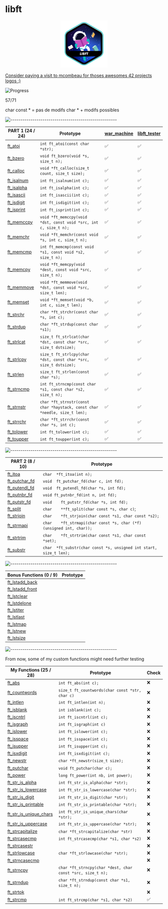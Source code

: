# libft

<p align="center">
  <img src="https://github.com/mcombeau/mcombeau/blob/main/42_badges/libfte.png" />
</p>

[Consider paying a visit to mcombeau for thoses awesomes 42 projects logos :) ](https://github.com/mcombeau)

![Progress](https://progress-bar.dev/80/?scale=100&width=800&color=babaca&suffix=%)

57/71

char const * = pas de modifs
char * + modifs possibles


![-----------------------------------------------------](https://raw.githubusercontent.com/andreasbm/readme/master/assets/lines/rainbow.png)


| PART 1 (24 / 24) | Prototype        | [war_machine](https://github.com/0x050f/libft-war-machine) | [libft_tester]([https://github.com/alelievr/libft-unit-test]) |
|------------------|---------------------|---------|---------|
| [ft_atoi](srcs/ft_atoi.c) | `int ft_atoi(const char *str);` | ✅ | ✅ |
| [ft_bzero](srcs/ft_bzero.c) | `void ft_bzero(void *s, size_t n);` | ✅ | ✅ |
| [ft_calloc](srcs/ft_calloc.c) | `void *ft_calloc(size_t count, size_t size);` | ✅ | ✅ |
| [ft_isalnum](srcs/ft_isalnum.c) | `int ft_isalnum(int c);` | ✅ | ✅ |
| [ft_isalpha](srcs/ft_isalpha.c) | `int ft_isalpha(int c);` | ✅ | ✅ |
| [ft_isascii](srcs/ft_isascii.c) | `int ft_isascii(int c);` | ✅ | ✅ |
| [ft_isdigit](srcs/ft_isdigit.c) | `int ft_isdigit(int c);` | ✅ | ✅ |
| [ft_isprint](srcs/ft_isprint.c) | `int ft_isprint(int c);` | ✅ | ✅ |
| [ft_memccpy](srcs/ft_memccpy.c) | `void *ft_memccpy(void *dst, const void *src, int c, size_t n);` | ✅ | ✅ |
| [ft_memchr](srcs/ft_memchr.c) | `void *ft_memchr(const void *s, int c, size_t n);` | ✅ | ✅ |
| [ft_memcmp](srcs/ft_memcmp.c) | `int ft_memcmp(const void *s1, const void *s2, size_t n);` | ✅ | ✅ |
| [ft_memcpy](srcs/ft_memcpy.c) | `void *ft_memcpy(void *dest, const void *src, size_t n);` | ✅ | ✅ |
| [ft_memmove](srcs/ft_memmove.c) | `void *ft_memmove(void *dst, const void *src, size_t len);` | ✅ | ✅ |
| [ft_memset](srcs/ft_memset.c) | `void *ft_memset(void *b, int c, size_t len);` | ✅ | ✅ |
| [ft_strchr](srcs/ft_strchr.c) | `char *ft_strchr(const char *s, int c);` | ✅ | ✅ |
| [ft_strdup](srcs/ft_strdup.c) | `char *ft_strdup(const char *s1);` | ✅ | ✅ |
| [ft_strlcat](srcs/ft_strlcat.c) | `size_t ft_strlcat(char *dst, const char *src, size_t dstsize);` | ✅ | ✅ |
| [ft_strlcpy](srcs/ft_strlcpy.c) | `size_t ft_strlcpy(char *dst, const char *src, size_t dstsize);` | ✅ | ✅ |
| [ft_strlen](srcs/ft_strlen.c) | `size_t ft_strlen(const char *s);` | ✅ | ✅ |
| [ft_strncmp](srcs/ft_strncmp.c) | `int ft_strncmp(const char *s1, const char *s2, size_t n);` | ✅ | ✅ |
| [ft_strnstr](srcs/ft_strnstr.c) | `char *ft_strnstr(const char *haystack, const char *needle, size_t len);` | ✅ | ✅ |
| [ft_strrchr](srcs/ft_strrchr.c) | `char *ft_strrchr(const char *s, int c);` | ✅ | ✅ |
| [ft_tolower](srcs/ft_tolower.c) | `int ft_tolower(int c);` | ✅ | ✅ |
| [ft_toupper](srcs/ft_toupper.c) | `int ft_toupper(int c);` | ✅ | ✅ |



![-----------------------------------------------------](https://raw.githubusercontent.com/andreasbm/readme/master/assets/lines/rainbow.png)


| PART 2 (8 / 10)    | Prototype        |
|------------------|---------------------|
|   [ft_itoa](srcs/ft_itoa.c)  | `char	*ft_itoa(int n);` |
|    [ft_putchar_fd](srcs/ft_putchar_fd.c) | `void	ft_putchar_fd(char c, int fd);` |
|   [ft_putendl_fd](srcs/ft_putendl_fd.c)  | `void	ft_putendl_fd(char *s, int fd);` |
|   [ft_putnbr_fd](srcs/ft_putnbr_fd.c) | `void	ft_putnbr_fd(int n, int fd);` |
|   [ft_putstr_fd](srcs/ft_putstr_fd.c)  | `void	ft_putstr_fd(char *s, int fd);` |
|   [ft_split](srcs/ft_split.c)  | `char	**ft_split(char const *s, char c)`; |
|   [ft_strjoin](srcs/ft_strjoin.c)  | `char	*ft_strjoin(char const *s1, char const *s2);` |
|    [ft_strmapi](srcs/ft_strmapi.c) | `char	*ft_strmapi(char const *s, char (*f)(unsigned int, char));` |
|   [ft_strtrim](srcs/ft_strtrim.c)  | `char	*ft_strtrim(char const *s1, char const *set);` |
|   [ft_substr](srcs/ft_substr.c)  | `char	*ft_substr(char const *s, unsigned int start, size_t len);` |


![-----------------------------------------------------](https://raw.githubusercontent.com/andreasbm/readme/master/assets/lines/rainbow.png)


| Bonus Functions (0 / 9)    | Prototype        |
|------------------|---------------------|
|   [ft_lstadd_back](srcs/ft_lstadd_back.c)  |  |
|   [ft_lstadd_front](srcs/ft_lstadd_front.c)  |  |
|   [ft_lstclear](srcs/ft_lstclear.c)  |  |
|   [ft_lstdelone](srcs/ft_lstdelone.c)  |  |
|   [ft_lstiter](srcs/ft_lstiter.c)  |  |
|   [ft_lstlast](srcs/ft_lstlast.c)  |  |
|   [ft_lstmap](srcs/ft_lstmap.c)  |  |
|   [ft_lstnew](srcs/ft_lstnew.c)  |  |
|   [ft_lstsize](srcs/ft_lstsize.c)  |  |


![-----------------------------------------------------](https://raw.githubusercontent.com/andreasbm/readme/master/assets/lines/rainbow.png)

From now, some of my custom functions might need further testing


| My Functions (25 / 28)    | Prototype        | Check   |
|------------------|---------------------|---------|
| [ft_abs](srcs/ft_abs.c)  | `int ft_abs(int c);` | ❌ |
| [ft_countwords](srcs/ft_countwords.c)  | `size_t ft_countwords(char const *str, char c)` | ❌ |
| [ft_intlen](srcs/ft_intlen.c)  | `int ft_intlen(int n);` | ❌ |
| [ft_isblank](srcs/ft_isblank.c)  | `int isblank(int c);` | ❌ |
| [ft_iscntrl](srcs/ft_iscntrl.c)  | `int ft_iscntrl(int c);` | ❌ |
| [ft_isgraph](srcs/ft_isgraph.c)  | `int ft_isgraph(int c)` | ❌ |
| [ft_islower](srcs/ft_islower.c)  | `int ft_islower(int c);` | ❌ |
| [ft_isspace](srcs/ft_isspace.c)  | `int ft_isspace(int c);` | ❌ |
| [ft_isupper](srcs/ft_isupper.c)  | `int ft_isupper(int c);` | ❌ |
| [ft_isxdigit](srcs/ft_isxdigit.c)  | `int ft_isxdigit(int c);` | ❌ |
| [ft_newstr](srcs/ft_newstr.c)  | `char *ft_newstr(size_t size);` | ❌ |
| [ft_putchar](srcs/ft_putchar.c)  | `void ft_putchar(char c);` | ❌ |
| [ft_power](srcs/ft_power.c)  | `long ft_power(int nb, int power);` | ❌ |
| [ft_str_is_alpha](srcs/ft_str_is_alpha.c)  | `int ft_str_is_alpha(char *str);` | ❌ |
| [ft_str_is_lowercase](srcs/ft_str_is_lowercase.c)  | `int ft_str_is_lowercase(char *str);` | ❌ |
| [ft_str_is_digit](srcs/ft_str_is_digit.c)  | `int ft_str_is_digit(char *str);` | ❌ |
| [ft_str_is_printable](srcs/ft_str_is_printable.c)  | `int ft_str_is_printable(char *str);` | ❌ |
| [ft_str_is_unique_chars](srcs/ft_str_is_unique_chars.c)  | `int ft_str_is_unique_chars(char *str);` | ❌ |
| [ft_str_is_uppercase](srcs/ft_str_is_uppercase.c)  | `int ft_str_is_uppercase(char *str);` | ❌ |
| [ft_strcapitalize](srcs/ft_strcapitalize.c)  | `char *ft_strcapitalize(char *str)` | ❌ |
| [ft_strcasecmp](srcs/ft_strcasecmp.c)  | `int ft_strcasecmp(char *s1, char *s2)` | ❌ |
| [ft_strcasestr](srcs/ft_strcasestr.c)  | | ❌ |
| [ft_strlowcase](srcs/ft_strlowcase.c)  | `char *ft_strlowcase(char *str);` | ❌ |
| [ft_strncasecmp](srcs/ft_strncasecmp.c)  | | ❌ |
| [ft_strncpy](srcs/ft_strncpy.c)  | `char *ft_strncpy(char *dest, char const *src, size_t n);` | ❌ |
| [ft_strndup](srcs/ft_strndup.c)  | `char *ft_strndup(const char *s1, size_t n);` | ❌ |
| [ft_strtok](srcs/ft_strtok.c)  | | ❌ |
| [ft_strcmp](srcs/ft_strcmp.c)  | `int ft_strcmp(char *s1, char *s2)` | ✅ |

